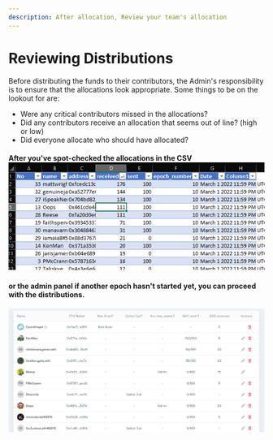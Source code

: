 ```yaml
---
description: After allocation, Review your team's allocation
---
```


# Reviewing Distributions

Before distributing the funds to their contributors, the Admin's responsibility is to ensure that the allocations look appropriate. Some things to be on the lookout for are:

* Were any critical contributors missed in the allocations?
* Did any contributors receive an allocation that seems out of line? (high or low)
* Did everyone allocate who should have allocated?

#### After you've spot-checked the allocations in the CSV ![](<../../.gitbook/assets/image (31).png>)

#### or the admin panel if another epoch hasn't started yet, you can proceed with the distributions.

![Checking allocations from the admin panel](<../../.gitbook/assets/image (35).png>)
